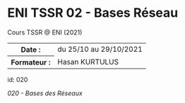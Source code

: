 # ENI TSSR 02 - Bases Réseau
Cours TSSR @ ENI (2021)

<table>
	<tr>
		<th>Date :</th>
		<td>du 25/10 au 29/10/2021</td>
	</tr>
	<tr>
		<th>Formateur :</th>
		<td>Hasan KURTULUS</td>
	</tr>
</table>

id: 020

*020 - Bases des Réseaux*
